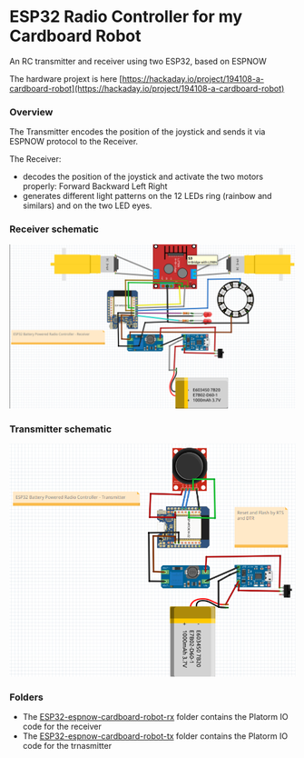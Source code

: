 # ESP32 Radio Controller for my Cardboard Robot
An RC transmitter and receiver using two ESP32, based on ESPNOW

The hardware projext is here [https://hackaday.io/project/194108-a-cardboard-robot](https://hackaday.io/project/194108-a-cardboard-robot)

### Overview
The Transmitter encodes the position of the joystick and sends it via ESPNOW protocol to the Receiver.

The Receiver: 
* decodes the position of the joystick and activate the two motors properly: Forward Backward Left Right
* generates different light patterns on the 12 LEDs ring (rainbow and similars) and on the two LED eyes.

### Receiver schematic

![](docs/ESP32-cardboard-robot-rx.png)



### Transmitter schematic

![](docs/ESP32-cardboard-robot-tx.png)


### Folders

* The [ESP32-espnow-cardboard-robot-rx](https://github.com/guido57/ESP32-cardboard-robot/tree/main/ESP32-espnow-cardboard-robot-rx) folder contains the Platorm IO code for the receiver
* The [ESP32-espnow-cardboard-robot-tx](https://github.com/guido57/ESP32-cardboard-robot/tree/main/ESP32-espnow-cardboard-robot-tx) folder contains the Platorm IO code for the trnasmitter
  





